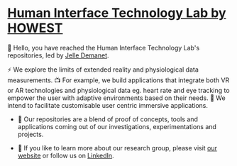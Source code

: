 # [Human Interface Technology Lab by HOWEST](https://hitlab.be)

👋 Hello, you have reached the Human Interface Technology Lab's repositories, led by [Jelle Demanet]([https://be.linkedin.com/in/jelle-demanet-51a5223a]).


:zap: We explore the limits of extended reality and physiological data measurements.
:tv: For example, we build applications that integrate both VR or AR technologies and physiological data eg. heart rate and eye tracking to empower the user with adaptive environments based on their needs.
:man_dancing: We intend to facilitate customisable user centric immersive applications.


- :toolbox: Our repositories are a blend of proof of concepts, tools and applications coming out of our investigations, experimentations and projects.

- :newspaper: If you like to learn more about our research group, please visit [our website]([https://hitlab.be]) or follow us on [LinkedIn](https://www.linkedin.com/company/hitlab-howest).
